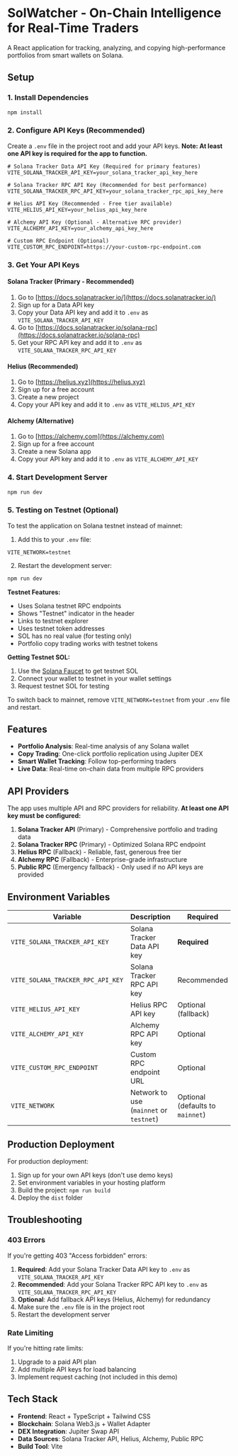 # SolWatcher - On-Chain Intelligence for Real-Time Traders

A React application for tracking, analyzing, and copying high-performance portfolios from smart wallets on Solana.

## Setup

### 1. Install Dependencies
```bash
npm install
```

### 2. Configure API Keys (Recommended)

Create a `.env` file in the project root and add your API keys. **Note: At least one API key is required for the app to function.**

```env
# Solana Tracker Data API Key (Required for primary features)
VITE_SOLANA_TRACKER_API_KEY=your_solana_tracker_api_key_here

# Solana Tracker RPC API Key (Recommended for best performance)
VITE_SOLANA_TRACKER_RPC_API_KEY=your_solana_tracker_rpc_api_key_here

# Helius API Key (Recommended - Free tier available)
VITE_HELIUS_API_KEY=your_helius_api_key_here

# Alchemy API Key (Optional - Alternative RPC provider)
VITE_ALCHEMY_API_KEY=your_alchemy_api_key_here

# Custom RPC Endpoint (Optional)
VITE_CUSTOM_RPC_ENDPOINT=https://your-custom-rpc-endpoint.com
```

### 3. Get Your API Keys

#### Solana Tracker (Primary - Recommended)
1. Go to [https://docs.solanatracker.io/](https://docs.solanatracker.io/)
2. Sign up for a Data API key
3. Copy your Data API key and add it to `.env` as `VITE_SOLANA_TRACKER_API_KEY`
4. Go to [https://docs.solanatracker.io/solana-rpc](https://docs.solanatracker.io/solana-rpc)
5. Get your RPC API key and add it to `.env` as `VITE_SOLANA_TRACKER_RPC_API_KEY`

#### Helius (Recommended)
1. Go to [https://helius.xyz](https://helius.xyz)
2. Sign up for a free account
3. Create a new project
4. Copy your API key and add it to `.env` as `VITE_HELIUS_API_KEY`

#### Alchemy (Alternative)
1. Go to [https://alchemy.com](https://alchemy.com)
2. Sign up for a free account
3. Create a new Solana app
4. Copy your API key and add it to `.env` as `VITE_ALCHEMY_API_KEY`

### 4. Start Development Server
```bash
npm run dev
```

### 5. Testing on Testnet (Optional)

To test the application on Solana testnet instead of mainnet:

1. Add this to your `.env` file:
```env
VITE_NETWORK=testnet
```

2. Restart the development server:
```bash
npm run dev
```

**Testnet Features:**
- Uses Solana testnet RPC endpoints
- Shows "Testnet" indicator in the header
- Links to testnet explorer
- Uses testnet token addresses
- SOL has no real value (for testing only)
- Portfolio copy trading works with testnet tokens

**Getting Testnet SOL:**
1. Use the [Solana Faucet](https://faucet.solana.com/) to get testnet SOL
2. Connect your wallet to testnet in your wallet settings
3. Request testnet SOL for testing

To switch back to mainnet, remove `VITE_NETWORK=testnet` from your `.env` file and restart.

## Features

- **Portfolio Analysis**: Real-time analysis of any Solana wallet
- **Copy Trading**: One-click portfolio replication using Jupiter DEX
- **Smart Wallet Tracking**: Follow top-performing traders
- **Live Data**: Real-time on-chain data from multiple RPC providers

## API Providers

The app uses multiple API and RPC providers for reliability. **At least one API key must be configured:**

1. **Solana Tracker API** (Primary) - Comprehensive portfolio and trading data
2. **Solana Tracker RPC** (Primary) - Optimized Solana RPC endpoint
3. **Helius RPC** (Fallback) - Reliable, fast, generous free tier
4. **Alchemy RPC** (Fallback) - Enterprise-grade infrastructure
5. **Public RPC** (Emergency fallback) - Only used if no API keys are provided

## Environment Variables

| Variable | Description | Required |
|----------|-------------|----------|
| `VITE_SOLANA_TRACKER_API_KEY` | Solana Tracker Data API key | **Required** |
| `VITE_SOLANA_TRACKER_RPC_API_KEY` | Solana Tracker RPC API key | Recommended |
| `VITE_HELIUS_API_KEY` | Helius RPC API key | Optional (fallback) |
| `VITE_ALCHEMY_API_KEY` | Alchemy RPC API key | Optional |
| `VITE_CUSTOM_RPC_ENDPOINT` | Custom RPC endpoint URL | Optional |
| `VITE_NETWORK` | Network to use (`mainnet` or `testnet`) | Optional (defaults to `mainnet`) |

## Production Deployment

For production deployment:

1. Sign up for your own API keys (don't use demo keys)
2. Set environment variables in your hosting platform
3. Build the project: `npm run build`
4. Deploy the `dist` folder

## Troubleshooting

### 403 Errors
If you're getting 403 "Access forbidden" errors:
1. **Required**: Add your Solana Tracker Data API key to `.env` as `VITE_SOLANA_TRACKER_API_KEY`
2. **Recommended**: Add your Solana Tracker RPC API key to `.env` as `VITE_SOLANA_TRACKER_RPC_API_KEY`
3. **Optional**: Add fallback API keys (Helius, Alchemy) for redundancy
4. Make sure the `.env` file is in the project root
5. Restart the development server

### Rate Limiting
If you're hitting rate limits:
1. Upgrade to a paid API plan
2. Add multiple API keys for load balancing
3. Implement request caching (not included in this demo)

## Tech Stack

- **Frontend**: React + TypeScript + Tailwind CSS
- **Blockchain**: Solana Web3.js + Wallet Adapter
- **DEX Integration**: Jupiter Swap API
- **Data Sources**: Solana Tracker API, Helius, Alchemy, Public RPC
- **Build Tool**: Vite